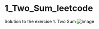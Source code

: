 # 1_Two_Sum_leetcode
Solution to the exercise 1. Two Sum
![image](https://github.com/KaiqueJacinto/1_Two_Sum_leetcode/assets/79776257/a7ac3f54-db67-43b1-9f06-94a26b70bf58)
